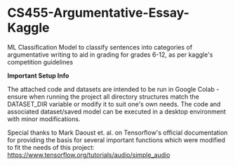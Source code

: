 # CS455-Argumentative-Essay-Kaggle
ML Classification Model to classify sentences into categories of argumentative writing to aid in grading for grades 6-12, as per kaggle's competition guidelines

**Important Setup Info**

The attached code and datasets are intended to be run in Google Colab - ensure when running the project all directory structures match the DATASET_DIR variable or modify it to suit one's own needs. The code and associated dataset/saved model can be executed in a desktop environment with minor modifications.

Special thanks to Mark Daoust et. al. on Tensorflow's official documentation for providing the basis for several important functions which were modified to fit the needs of this project: https://www.tensorflow.org/tutorials/audio/simple_audio
